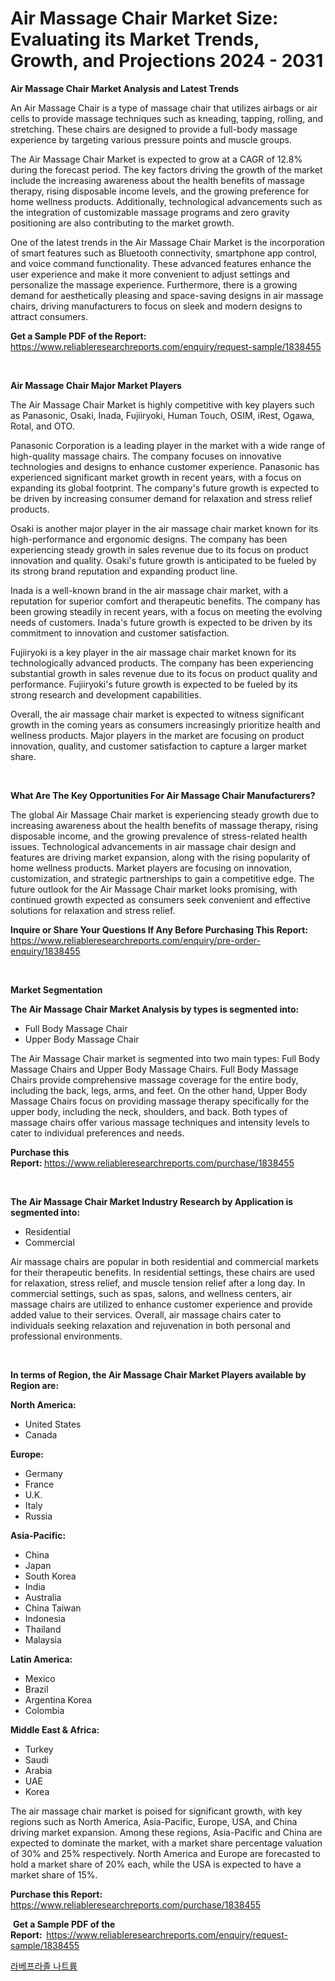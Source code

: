 <p><h1>Air Massage Chair Market Size: Evaluating its Market Trends, Growth, and Projections 2024 - 2031</h1></p><p><strong>Air Massage Chair Market Analysis and Latest Trends</strong></p>
<p><p>An Air Massage Chair is a type of massage chair that utilizes airbags or air cells to provide massage techniques such as kneading, tapping, rolling, and stretching. These chairs are designed to provide a full-body massage experience by targeting various pressure points and muscle groups.</p><p>The Air Massage Chair Market is expected to grow at a CAGR of 12.8% during the forecast period. The key factors driving the growth of the market include the increasing awareness about the health benefits of massage therapy, rising disposable income levels, and the growing preference for home wellness products. Additionally, technological advancements such as the integration of customizable massage programs and zero gravity positioning are also contributing to the market growth.</p><p>One of the latest trends in the Air Massage Chair Market is the incorporation of smart features such as Bluetooth connectivity, smartphone app control, and voice command functionality. These advanced features enhance the user experience and make it more convenient to adjust settings and personalize the massage experience. Furthermore, there is a growing demand for aesthetically pleasing and space-saving designs in air massage chairs, driving manufacturers to focus on sleek and modern designs to attract consumers.</p></p>
<p><strong>Get a Sample PDF of the Report:&nbsp;</strong> <a href="https://www.reliableresearchreports.com/enquiry/request-sample/1838455">https://www.reliableresearchreports.com/enquiry/request-sample/1838455</a></p>
<p>&nbsp;</p>
<p><strong>Air Massage Chair Major Market Players</strong></p>
<p><p>The Air Massage Chair Market is highly competitive with key players such as Panasonic, Osaki, Inada, Fujiiryoki, Human Touch, OSIM, iRest, Ogawa, Rotal, and OTO. </p><p>Panasonic Corporation is a leading player in the market with a wide range of high-quality massage chairs. The company focuses on innovative technologies and designs to enhance customer experience. Panasonic has experienced significant market growth in recent years, with a focus on expanding its global footprint. The company's future growth is expected to be driven by increasing consumer demand for relaxation and stress relief products.</p><p>Osaki is another major player in the air massage chair market known for its high-performance and ergonomic designs. The company has been experiencing steady growth in sales revenue due to its focus on product innovation and quality. Osaki's future growth is anticipated to be fueled by its strong brand reputation and expanding product line.</p><p>Inada is a well-known brand in the air massage chair market, with a reputation for superior comfort and therapeutic benefits. The company has been growing steadily in recent years, with a focus on meeting the evolving needs of customers. Inada's future growth is expected to be driven by its commitment to innovation and customer satisfaction.</p><p>Fujiiryoki is a key player in the air massage chair market known for its technologically advanced products. The company has been experiencing substantial growth in sales revenue due to its focus on product quality and performance. Fujiiryoki's future growth is expected to be fueled by its strong research and development capabilities.</p><p>Overall, the air massage chair market is expected to witness significant growth in the coming years as consumers increasingly prioritize health and wellness products. Major players in the market are focusing on product innovation, quality, and customer satisfaction to capture a larger market share.</p></p>
<p>&nbsp;</p>
<p><strong>What Are The Key Opportunities For Air Massage Chair Manufacturers?</strong></p>
<p><p>The global Air Massage Chair market is experiencing steady growth due to increasing awareness about the health benefits of massage therapy, rising disposable income, and the growing prevalence of stress-related health issues. Technological advancements in air massage chair design and features are driving market expansion, along with the rising popularity of home wellness products. Market players are focusing on innovation, customization, and strategic partnerships to gain a competitive edge. The future outlook for the Air Massage Chair market looks promising, with continued growth expected as consumers seek convenient and effective solutions for relaxation and stress relief.</p></p>
<p><strong>Inquire or Share Your Questions If Any Before Purchasing This Report:</strong> <a href="https://www.reliableresearchreports.com/enquiry/pre-order-enquiry/1838455">https://www.reliableresearchreports.com/enquiry/pre-order-enquiry/1838455</a></p>
<p>&nbsp;</p>
<p><strong>Market Segmentation</strong></p>
<p><strong>The Air Massage Chair Market Analysis by types is segmented into:</strong></p>
<p><ul><li>Full Body Massage Chair</li><li>Upper Body Massage Chair</li></ul></p>
<p><p>The Air Massage Chair market is segmented into two main types: Full Body Massage Chairs and Upper Body Massage Chairs. Full Body Massage Chairs provide comprehensive massage coverage for the entire body, including the back, legs, arms, and feet. On the other hand, Upper Body Massage Chairs focus on providing massage therapy specifically for the upper body, including the neck, shoulders, and back. Both types of massage chairs offer various massage techniques and intensity levels to cater to individual preferences and needs.</p></p>
<p><strong>Purchase this Report:&nbsp;</strong><a href="https://www.reliableresearchreports.com/purchase/1838455">https://www.reliableresearchreports.com/purchase/1838455</a></p>
<p>&nbsp;</p>
<p><strong>The Air Massage Chair Market Industry Research by Application is segmented into:</strong></p>
<p><ul><li>Residential</li><li>Commercial</li></ul></p>
<p><p>Air massage chairs are popular in both residential and commercial markets for their therapeutic benefits. In residential settings, these chairs are used for relaxation, stress relief, and muscle tension relief after a long day. In commercial settings, such as spas, salons, and wellness centers, air massage chairs are utilized to enhance customer experience and provide added value to their services. Overall, air massage chairs cater to individuals seeking relaxation and rejuvenation in both personal and professional environments.</p></p>
<p>&nbsp;</p>
<p><strong>In terms of Region, the Air Massage Chair Market Players available by Region are:</strong></p>
<p>
    <p> <strong> North America: </strong>
        <ul>
            <li>United States</li>
            <li>Canada</li>
        </ul>
        </p> 
    <p> <strong> Europe: </strong>
        <ul>
            <li>Germany</li>
            <li>France</li>
            <li>U.K.</li>
            <li>Italy</li>
            <li>Russia</li>
        </ul>
        </p> 
    <p> <strong> Asia-Pacific: </strong>
        <ul>
            <li>China</li>
            <li>Japan</li>
            <li>South Korea</li>
            <li>India</li>
            <li>Australia</li>
            <li>China Taiwan</li>
            <li>Indonesia</li>
            <li>Thailand</li>
            <li>Malaysia</li>
        </ul>
        </p> 
    <p> <strong> Latin America: </strong>
        <ul>
            <li>Mexico</li>
            <li>Brazil</li>
            <li>Argentina Korea</li>
            <li>Colombia</li>
        </ul>
        </p> 
    <p> <strong> Middle East & Africa: </strong>
        <ul>
            <li>Turkey</li>
            <li>Saudi</li>
            <li>Arabia</li>
            <li>UAE</li>
            <li>Korea</li>
        </ul>
    </p>
    </p>
<p><p>The air massage chair market is poised for significant growth, with key regions such as North America, Asia-Pacific, Europe, USA, and China driving market expansion. Among these regions, Asia-Pacific and China are expected to dominate the market, with a market share percentage valuation of 30% and 25% respectively. North America and Europe are forecasted to hold a market share of 20% each, while the USA is expected to have a market share of 15%.</p></p>
<p><strong>Purchase this Report: </strong><a href="https://www.reliableresearchreports.com/purchase/1838455">https://www.reliableresearchreports.com/purchase/1838455</a></p>
<p>&nbsp;<strong>Get a Sample PDF of the Report:&nbsp;&nbsp;</strong><a href="https://www.reliableresearchreports.com/enquiry/request-sample/1838455">https://www.reliableresearchreports.com/enquiry/request-sample/1838455</a></p>
<p><strong></strong></p>
<p><p><a href="https://github.com/hxzi07639916/Market-Research-Report-List-1/blob/main/44405705687.md">라베프라졸 나트륨</a></p></p>